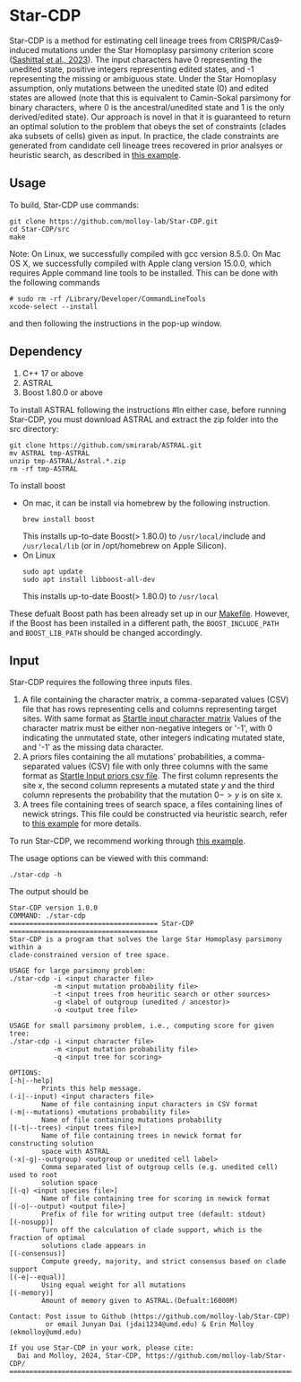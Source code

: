Star-CDP
=========
Star-CDP is a method for estimating cell lineage trees from CRISPR/Cas9-induced mutations under the Star Homoplasy parsimony criterion score ([Sashittal et al., 2023](https://doi.org/10.1016/j.cels.2023.11.005)). 
The input characters have 0 representing the unedited state, positive integers  representing edited states, and -1 representing the missing or ambiguous state. 
Under the Star Homoplasy assumption, only mutations between the unedited state (0) and edited states are allowed (note that this is equivalent to Camin-Sokal parsimony for binary characters, where 0 is the ancestral/unedited state and 1 is the only derived/edited state).
Our approach is novel in that it is guaranteed to return an optimal solution to the problem that obeys the set of constraints (clades aka subsets of cells) given as input.
In practice, the clade constraints are generated from candidate cell lineage trees recovered in prior analsyes or heuristic search, as described in [this example](example/README.md).

Usage
-----
To build, Star-CDP use commands:
```
git clone https://github.com/molloy-lab/Star-CDP.git
cd Star-CDP/src
make
```
Note: On Linux, we successfully compiled with gcc version 8.5.0. On Mac OS X, we successfully compiled with Apple clang version 15.0.0, which requires Apple command line tools to be installed. This can be done with the following commands
```
# sudo rm -rf /Library/Developer/CommandLineTools
xcode-select --install
```
and then following the instructions in the pop-up window.

Dependency
-----
1. C++ 17 or above
2. ASTRAL
3. Boost 1.80.0 or above

To install ASTRAL following the instructions
#In either case, before running Star-CDP, you must download ASTRAL and extract the zip folder into the src directory:
```
git clone https://github.com/smirarab/ASTRAL.git
mv ASTRAL tmp-ASTRAL
unzip tmp-ASTRAL/Astral.*.zip
rm -rf tmp-ASTRAL
```
To install boost
- On mac, it can be install via homebrew by the following instruction.
  ```
  brew install boost
  ```
  This installs up-to-date Boost(> 1.80.0) to ```/usr/local/```include and ```/usr/local/lib``` (or in /opt/homebrew on Apple Silicon).
- On Linux
  ```
  sudo apt update
  sudo apt install libboost-all-dev
  ```
  This installs up-to-date Boost(> 1.80.0) to ```/usr/local```

These defualt Boost path has been already set up in our [Makefile](https://github.com/molloy-lab/Star-CDP/blob/main/src/Makefile). However, if the Boost has been installed in a different path, the ```BOOST_INCLUDE_PATH``` and ```BOOST_LIB_PATH``` should be changed accordingly. 

Input
-----
Star-CDP requires the following three inputs files.
1. A file containing the character matrix, a comma-separated values (CSV) file that has rows representing cells and columns representing target sites. With same format as [Startle input character matrix](https://github.com/raphael-group/startle/blob/main/examples/n100_m30_d0.2_s0_p0.2_character_matrix.csv) Values of the character matrix must be either non-negative integers or '-1', with 0 indicating the unmutated state, other integers indicating mutated state, and '-1' as the missing data character.
2. A priors files containing the all mutations' probabilities, a comma-separated values (CSV) file with only three columns with the same format as [Startle Input priors csv file](https://github.com/raphael-group/startle/blob/main/examples/n100_m30_d0.2_s0_p0.2_mutation_prior.csv). The first column represents the site $x$, the second column represents a mutated state $y$ and the third column represents the probability that the mutation $0->y$ is on site x. 
3. A trees file containing trees of search space, a files containing lines of newick strings. This file could be constructed via heuristic search, refer to [this example](https://github.com/molloy-lab/Star-CDP/tree/main/example/3724_NT_All) for more details. 

To run Star-CDP, we recommend working through [this example](example/README.md).

The usage options can be viewed with this command:
```
./star-cdp -h
```
The output should be
```
Star-CDP version 1.0.0
COMMAND: ./star-cdp 
===================================== Star-CDP =====================================
Star-CDP is a program that solves the large Star Homoplasy parsimony within a
clade-constrained version of tree space.

USAGE for large parsimony problem:
./star-cdp -i <input character file>
           -m <input mutation probability file>
           -t <input trees from heuritic search or other sources>
           -g <label of outgroup (unedited / ancestor)>
           -o <output tree file>

USAGE for small parsimony problem, i.e., computing score for given tree:
./star-cdp -i <input character file> 
           -m <input mutation probability file>
           -q <input tree for scoring>

OPTIONS:
[-h|--help]
        Prints this help message.
(-i|--input) <input characters file>
        Name of file containing input characters in CSV format
(-m|--mutations) <mutations probability file>
        Name of file containing mutations probability
[(-t|--trees) <input trees file>]
        Name of file containing trees in newick format for constructing solution
        space with ASTRAL
(-x|-g|--outgroup) <outgroup or unedited cell label>
        Comma separated list of outgroup cells (e.g. unedited cell) used to root
        solution space
[(-q) <input species file>]
        Name of file containing tree for scoring in newick format
[(-o|--output) <output file>]
        Prefix of file for writing output tree (default: stdout)
[(-nosupp)]
        Turn off the calculation of clade support, which is the fraction of optimal
        solutions clade appears in
[(-consensus)]
        Compute greedy, majority, and strict consensus based on clade support
[(-e|--equal)]
        Using equal weight for all mutations
[(-memory)]
        Amount of memory given to ASTRAL.(Defualt:16000M)

Contact: Post issue to Github (https://github.com/molloy-lab/Star-CDP)
         or email Junyan Dai (jdai1234@umd.edu) & Erin Molloy (ekmolloy@umd.edu)

If you use Star-CDP in your work, please cite:
  Dai and Molloy, 2024, Star-CDP, https://github.com/molloy-lab/Star-CDP/
====================================================================================
```
